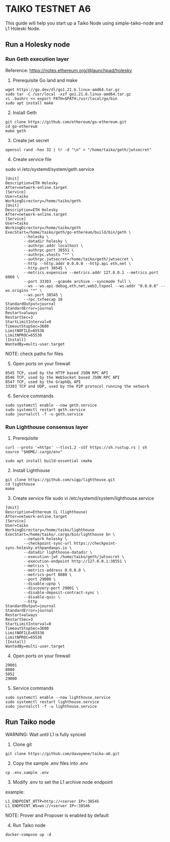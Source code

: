 # TAIKO TESTNET A6

This guide will help you start up a Taiko Node using simple-taiko-node and L1 Holeski Node.

## Run a Holesky node

### Run Geth execution layer

Reference: https://notes.ethereum.org/@launchpad/holesky

1. Prerequisite Go land and make

```
wget https://go.dev/dl/go1.21.6.linux-amd64.tar.gz
sudo tar -C /usr/local -xzf go1.21.6.linux-amd64.tar.gz
vi .bashrc << export PATH=$PATH:/usr/local/go/bin
sudo apt install make
```

2. Install Geth

```
git clone https://github.com/ethereum/go-ethereum.git
cd go-ethereum
make geth
```

3. Create jwt secret

```
openssl rand -hex 32 | tr -d "\n" > "/home/taiko/geth/jwtsecret"
```

4. Create service file

sudo vi /etc/systemd/system/geth.service
```
[Unit]
Description=ETH Holesky
After=network-online.target
[Service]
User=taiko
WorkingDirectory=/home/taiko/geth
[Unit]
Description=ETH Holesky
After=network-online.target
[Service]
User=taiko
WorkingDirectory=/home/taiko/geth
ExecStart=/home/taiko/geth/go-ethereum/build/bin/geth \
        --holesky \
        --datadir holesky \
        --authrpc.addr localhost \
        --authrpc.port 38551 \
        --authrpc.vhosts "*" \
        --authrpc.jwtsecret=/home/taiko/geth/jwtsecret \
        --http --http.addr 0.0.0.0 --http.api eth,net \
        --http.port 38545 \
        --metrics.expensive --metrics.addr 127.0.0.1 --metrics.port 6060 \
        --port 33303 --gcmode archive --syncmode full \
        --ws --ws.api debug,eth,net,web3,txpool --ws.addr "0.0.0.0" --ws.origins "*" \
        --ws.port 38545 \
        --rpc.txfeecap 10
StandardOutput=journal
StandardError=journal
Restart=always
RestartSec=3
StartLimitInterval=0
TimeoutStopSec=3600
LimitNOFILE=65536
LimitNPROC=65536
[Install]
WantedBy=multi-user.target
```

NOTE: check paths for files

5. Open ports on your firewall

```
8545 TCP, used by the HTTP based JSON RPC API
8546 TCP, used by the WebSocket based JSON RPC API
8547 TCP, used by the GraphQL API
33303 TCP and UDP, used by the P2P protocol running the network

```

6. Service commands

```
sudo systemctl enable --now geth.service
sudo systemctl restart geth.service
sudo journalctl -f -u geth.service
```

### Run Lighthouse consensus layer

1. Prerequisite

```
curl --proto '=https' --tlsv1.2 -sSf https://sh.rustup.rs | sh
source "$HOME/.cargo/env"

sudo apt install build-essential cmake
```

2. Install Lighthouse

```
git clone https://github.com/sigp/lighthouse.git
cd lighthouse
make
```

3. Create service file
sudo vi  /etc/systemd/system/lighthouse.service 

```
[Unit]
Description=Ethereum CL (lighthouse)
After=network-online.target
[Service]
User=taiko
WorkingDirectory=/home/taiko/lighthouse
ExecStart=/home/taiko/.cargo/bin/lighthouse bn \
        --network holesky \
        --checkpoint-sync-url https://checkpoint-sync.holesky.ethpandaops.io \
        --datadir lighthouse-datadir \
        --execution-jwt /home/taiko/geth/jwtsecret \
        --execution-endpoint http://127.0.0.1:38551 \
        --metrics \
        --metrics-address 0.0.0.0 \
        --metrics-port 8080 \
        --port 29000 \
        --disable-upnp \
        --discovery-port 29001 \
        --disable-deposit-contract-sync \
        --disable-quic \
        --http
StandardOutput=journal
StandardError=journal
Restart=always
RestartSec=3
StartLimitInterval=0
TimeoutStopSec=3600
LimitNOFILE=65536
LimitNPROC=65536
[Install]
WantedBy=multi-user.target
```

4. Open ports on your firewall

```
29001
8080
5052
29000
```

5. Service commands

```
sudo systemctl enable --now lighthouse.service
sudo systemctl restart lighthouse.service
sudo journalctl -f -u lighthouse.service
```

## Run Taiko node

WARNING: Wait until L1 is fully synced

1. Clone git

```
git clone https://github.com/davaymne/taiko-a6.git
```

2. Copy the sample .env files into .env

```
cp .env.sample .env
```

3. Modify .env to set the L1 archive node endpoint

example:
```
L1_ENDPOINT_HTTP=http://<server IP>:38545
L1_ENDPOINT_WS=ws://<server IP>:38546
```

NOTE: Prover and Proposer is enabled by default

4. Run Taiko node

```
docker-compose up -d
```
